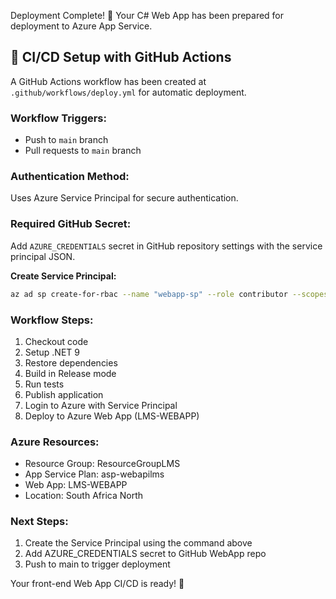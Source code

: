 Deployment Complete! 🎉
Your C# Web App has been prepared for deployment to Azure App Service.

## 🚀 CI/CD Setup with GitHub Actions
A GitHub Actions workflow has been created at `.github/workflows/deploy.yml` for automatic deployment.

### Workflow Triggers:
- Push to `main` branch
- Pull requests to `main` branch

### Authentication Method:
Uses Azure Service Principal for secure authentication.

### Required GitHub Secret:
Add `AZURE_CREDENTIALS` secret in GitHub repository settings with the service principal JSON.

**Create Service Principal:**
```bash
az ad sp create-for-rbac --name "webapp-sp" --role contributor --scopes /subscriptions/770f2583-013d-4c6f-9fd3-98cdd09b3724/resourceGroups/ResourceGroupLMS --sdk-auth
```

### Workflow Steps:
1. Checkout code
2. Setup .NET 9
3. Restore dependencies
4. Build in Release mode
5. Run tests
6. Publish application
7. Login to Azure with Service Principal
8. Deploy to Azure Web App (LMS-WEBAPP)

### Azure Resources:
- Resource Group: ResourceGroupLMS
- App Service Plan: asp-webapilms
- Web App: LMS-WEBAPP
- Location: South Africa North

### Next Steps:
1. Create the Service Principal using the command above
2. Add AZURE_CREDENTIALS secret to GitHub WebApp repo
3. Push to main to trigger deployment

Your front-end Web App CI/CD is ready! 🚀